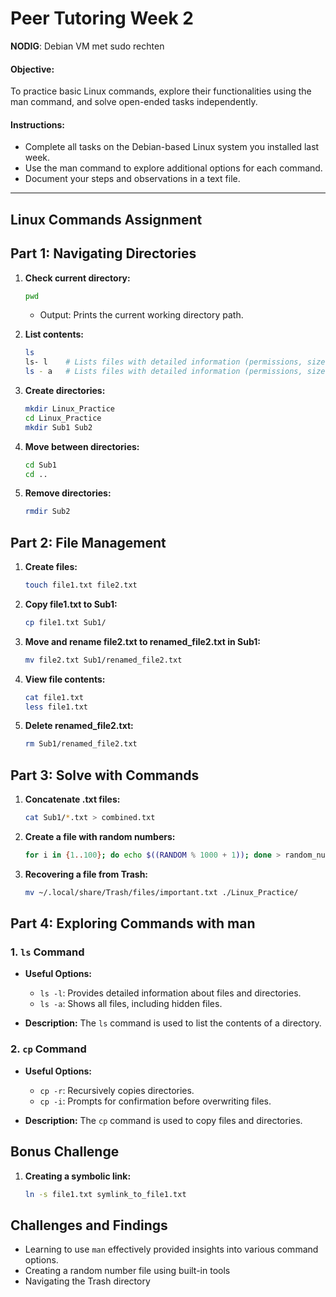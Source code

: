 # Peer Tutoring Week 2

**NODIG**: Debian VM met sudo rechten
#### Objective:
To practice basic Linux commands, explore their functionalities using the man command, and solve open-ended tasks independently.
#### Instructions:
-   Complete all tasks on the Debian-based Linux system you installed last week.
-   Use the man command to explore additional options for each command.
-   Document your steps and observations in a text file.
----------

## Linux Commands Assignment

## Part 1: Navigating Directories

1. **Check current directory:**
   ```bash
   pwd
   ```
   - Output: Prints the current working directory path.

2. **List contents:**
   ```bash
   ls
   ls- l    # Lists files with detailed information (permissions, size, etc.).
   ls - a   # Lists files with detailed information (permissions, size, etc.).
   ```

3. **Create directories:**
   ```bash
   mkdir Linux_Practice
   cd Linux_Practice
   mkdir Sub1 Sub2
   ```

4. **Move between directories:**
   ```bash
   cd Sub1
   cd ..
   ```

5. **Remove directories:**
   ```bash
   rmdir Sub2
   ```

## Part 2: File Management

1. **Create files:**
   ```bash
   touch file1.txt file2.txt
   ```

2. **Copy file1.txt to Sub1:**
   ```bash
   cp file1.txt Sub1/
   ```

3. **Move and rename file2.txt to renamed_file2.txt in Sub1:**
   ```bash
   mv file2.txt Sub1/renamed_file2.txt
   ```

4. **View file contents:**
   ```bash
   cat file1.txt
   less file1.txt
   ```

5. **Delete renamed_file2.txt:**
   ```bash
   rm Sub1/renamed_file2.txt
   ```

## Part 3: Solve with Commands

1. **Concatenate .txt files:**
   ```bash
   cat Sub1/*.txt > combined.txt
   ```

2. **Create a file with random numbers:**
   ```bash
   for i in {1..100}; do echo $((RANDOM % 1000 + 1)); done > random_numbers.txt
   ```

3. **Recovering a file from Trash:**
   ```bash
   mv ~/.local/share/Trash/files/important.txt ./Linux_Practice/
   ```

## Part 4: Exploring Commands with man

### 1. `ls` Command
   - **Useful Options:**
     - `ls -l`: Provides detailed information about files and directories.
     - `ls -a`: Shows all files, including hidden files.

   - **Description:**
     The `ls` command is used to list the contents of a directory.

### 2. `cp` Command
   - **Useful Options:**
     - `cp -r`: Recursively copies directories.
     - `cp -i`: Prompts for confirmation before overwriting files.

   - **Description:**
     The `cp` command is used to copy files and directories.

## Bonus Challenge

1. **Creating a symbolic link:**
   ```bash
   ln -s file1.txt symlink_to_file1.txt
   ```

## Challenges and Findings
- Learning to use `man` effectively provided insights into various command options.
- Creating a random number file using built-in tools
- Navigating the Trash directory